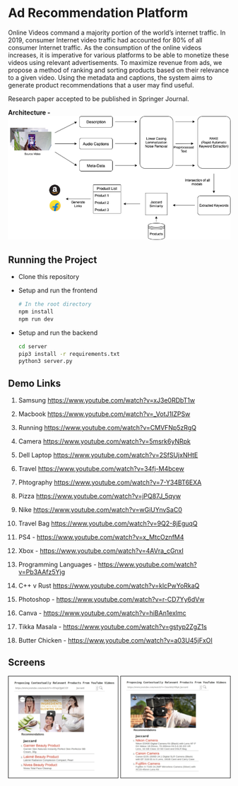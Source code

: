 # Ad Recommendation Platform

Online Videos command a majority portion of the world’s internet traffic. In 2019, consumer Internet video traffic had accounted for 80% of all consumer Internet traffic.
As the consumption of the online videos increases, it is imperative for various platforms to be able to monetize these videos using relevant advertisements.
To maximize revenue from ads, we propose a method of ranking and sorting products based on their relevance to a given video. Using the metadata and captions, the system aims to generate product recommendations that a user may find useful.

Research paper accepted to be published in Springer Journal.

**Architecture -**
![Image](/public/images/major.png)

## Running the Project

- Clone this repository
- Setup and run the frontend

    ```sh
    # In the root directory
    npm install
    npm run dev
    ```

- Setup and run the backend

    ```sh
    cd server
    pip3 install -r requirements.txt
    python3 server.py
    ```

## Demo Links

1. Samsung <https://www.youtube.com/watch?v=xJ3e0RDbT1w>
1. Macbook <https://www.youtube.com/watch?v=_VotJ1IZPSw>
1. Running <https://www.youtube.com/watch?v=CMVFNp5zRgQ>
1. Camera <https://www.youtube.com/watch?v=5msrk6yNRpk>
1. Dell Laptop <https://www.youtube.com/watch?v=2SfSUjxNHtE>
1. Travel <https://www.youtube.com/watch?v=34fj-M4bcew>
1. Phtography <https://www.youtube.com/watch?v=7-Y34BT6EXA>
1. Pizza <https://www.youtube.com/watch?v=jPQ87J_5qyw>
1. Nike <https://www.youtube.com/watch?v=wGiUYnvSaC0>
1. Travel Bag <https://www.youtube.com/watch?v=9Q2-8jEguqQ>

1. PS4 - <https://www.youtube.com/watch?v=x_MtcOznfM4>
1. Xbox - <https://www.youtube.com/watch?v=4AVra_cGnxI>

1. Programming Languages - <https://www.youtube.com/watch?v=Pb3AAfz5Yjg>
1. C++ v Rust <https://www.youtube.com/watch?v=klcPwYoRkaQ>

1. Photoshop - <https://www.youtube.com/watch?v=r-CD7Yy6dVw>
1. Canva - <https://www.youtube.com/watch?v=hiBAn1exlmc>

1. Tikka Masala - <https://www.youtube.com/watch?v=gstyp2ZgZ1s>
1. Butter Chicken - <https://www.youtube.com/watch?v=a03U45jFxOI>

## Screens

![Image](/public/images/project_ss.png)
